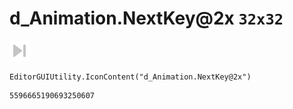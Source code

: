 # d_Animation.NextKey@2x `32x32`
<img src="/img/d_Animation.NextKey@2x.png" width=32 height=32>

``` CSharp
EditorGUIUtility.IconContent("d_Animation.NextKey@2x")
```
```
5596665190693250607
```
